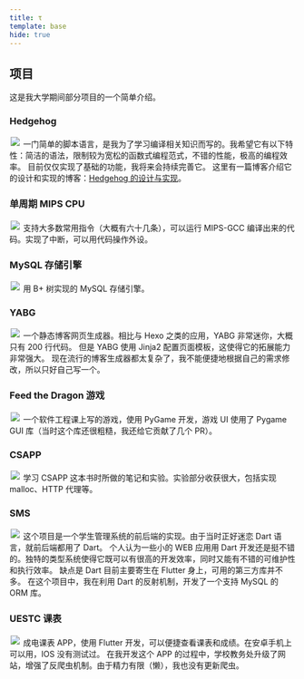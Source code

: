 ```yaml
---
title: τ
template: base
hide: true
---
```

## 项目

这是我大学期间部分项目的一个简单介绍。

### Hedgehog
<a href="https://github.com/yangtau/hedgehog"><img style="margin:2px" src="https://gh-card.dev/repos/yangtau/hedgehog.svg"></a>
一门简单的脚本语言，是我为了学习编译相关知识而写的。我希望它有以下特性：简洁的语法，限制较为宽松的函数式编程范式，不错的性能，极高的编程效率。
目前仅仅实现了基础的功能，我将来会持续完善它。
这里有一篇博客介绍它的设计和实现的博客：[Hedgehog 的设计与实现](https://yangtau.me/programming-languages/design-and-implementation-of-hedgehog.html)。

### 单周期 MIPS CPU
<a href="https://github.com/yangtau/mips-cpu"><img style="margin:2px" src="https://gh-card.dev/repos/yangtau/mips-cpu.svg"></a>
支持大多数常用指令（大概有六十几条），可以运行 MIPS-GCC 编译出来的代码。实现了中断，可以用代码操作外设。

### MySQL 存储引擎
<a href="https://github.com/yangtau/example-engine"><img style="margin:2px" src="https://gh-card.dev/repos/yangtau/example-engine.svg"></a>
用 B+ 树实现的 MySQL 存储引擎。

### YABG
<a href="https://github.com/yangtau/yabg"><img style="margin:2px" src="https://gh-card.dev/repos/yangtau/yabg.svg"></a> 
一个静态博客网页生成器。相比与 Hexo 之类的应用，YABG 非常迷你，大概只有 200 行代码。
但是 YABG 使用 Jinja2 配置页面模板，这使得它的拓展能力非常强大。
现在流行的博客生成器都太复杂了，我不能便捷地根据自己的需求修改，所以只好自己写一个。

### Feed the Dragon 游戏
<a href="https://github.com/yangtau/feed-the-dragon"><img style="margin:2px" src="https://gh-card.dev/repos/yangtau/feed-the-dragon.svg"></a>
一个软件工程课上写的游戏，使用 PyGame 开发，游戏 UI 使用了 Pygame GUI 库（当时这个库还很粗糙，我还给它贡献了几个 PR）。

### CSAPP
<a href="https://github.com/yangtau/csapp"><img style="margin:2px" src="https://gh-card.dev/repos/yangtau/csapp.svg"></a>
学习 CSAPP 这本书时所做的笔记和实验。实验部分收获很大，包括实现 malloc、HTTP 代理等。

### SMS
<a href="https://github.com/yangtau/SMS"><img style="margin:2px" src="https://gh-card.dev/repos/yangtau/SMS.svg"></a>
这个项目是一个学生管理系统的前后端的实现。由于当时正好迷恋 Dart 语言，就前后端都用了 Dart。
个人认为一些小的 WEB 应用用 Dart 开发还是挺不错的。独特的类型系统使得它既可以有很高的开发效率，同时又能有不错的可维护性和执行效率。
缺点是 Dart 目前主要寄生在 Flutter 身上，可用的第三方库并不多。
在这个项目中，我在利用 Dart 的反射机制，开发了一个支持 MySQL 的 ORM 库。

### UESTC 课表
<a href="https://github.com/yangtau/uestc"><img style="margin:2px" src="https://gh-card.dev/repos/yangtau/uestc.svg"></a>
成电课表 APP，使用 Flutter 开发，可以便捷查看课表和成绩。在安卓手机上可以用，IOS 没有测试过。
在我开发这个 APP 的过程中，学校教务处升级了网站，增强了反爬虫机制。由于精力有限（懒），我也没有更新爬虫。

